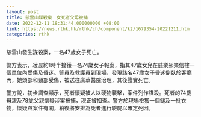```yaml
---
layout: post
title: 慈雲山謀殺案　女死者父母被捕
date: 2022-12-11 18:31:44.000000000 +08:00
link: https://news.rthk.hk/rthk/ch/component/k2/1679354-20221211.htm
categories: rthk
---
```


慈雲山發生謀殺案，一名47歲女子死亡。

警方表示，凌晨約1時半接獲一名74歲女子報案，指其47歲女兒在慈樂邨樂信樓一個單位內受傷及昏迷。警員及救護員到現場，發現該名47歲女子昏迷倒臥於客廳內，她頭部和頸部受傷，被送往廣華醫院治理，其後證實死亡。

警方說，初步調查顯示，死者懷疑被人以硬物襲擊，案件列作謀殺。死者的74歲母親及78歲父親懷疑涉案被捕，現正被扣查。警方於現場檢獲一個鎚及一批衣物，懷疑與案件有關，稍後將安排為死者進行驗屍以確定死因。
